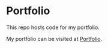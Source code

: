 # Portfolio

This repo hosts code for my portfolio.

My portfolio can be visited at [Portfolio](ritvijsrivastava.github.io/portfolio).
